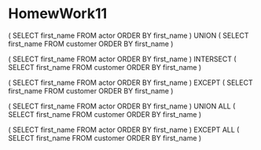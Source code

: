 # HomewWork11


(
SELECT first_name FROM actor 
ORDER BY first_name
)
UNION
(
SELECT first_name FROM customer
ORDER BY first_name 
)



(
SELECT first_name FROM actor 
ORDER BY first_name
)
INTERSECT
(
SELECT first_name FROM customer
ORDER BY first_name 
)



(
SELECT first_name FROM actor 
ORDER BY first_name
)
EXCEPT
(
SELECT first_name FROM customer
ORDER BY first_name 
)


(
SELECT first_name FROM actor 
ORDER BY first_name
)
UNION ALL
(
SELECT first_name FROM customer
ORDER BY first_name 
)


(
SELECT first_name FROM actor 
ORDER BY first_name
)
EXCEPT ALL
(
SELECT first_name FROM customer
ORDER BY first_name 
)
